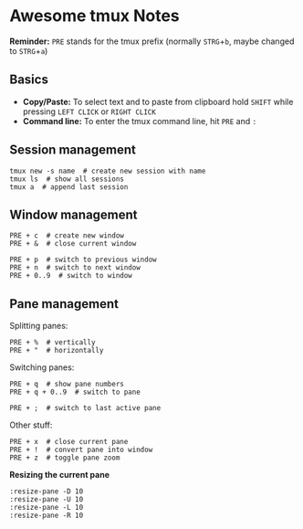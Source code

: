 # Awesome tmux Notes

**Reminder:** `PRE` stands for the tmux prefix (normally `STRG`+`b`, maybe changed to `STRG`+`a`)

## Basics

- **Copy/Paste:** To select text and to paste from clipboard hold `SHIFT` while pressing `LEFT CLICK` or `RIGHT CLICK`
- **Command line:** To enter the tmux command line, hit `PRE` and `:`


## Session management

```
tmux new -s name  # create new session with name
tmux ls  # show all sessions
tmux a  # append last session
```

## Window management

```
PRE + c  # create new window
PRE + &  # close current window

PRE + p  # switch to previous window
PRE + n  # switch to next window
PRE + 0..9  # switch to window
```

## Pane management

Splitting panes:

```
PRE + %  # vertically
PRE + "  # horizontally
```

Switching panes:

```
PRE + q  # show pane numbers
PRE + q + 0..9  # switch to pane

PRE + ;  # switch to last active pane
```

Other stuff:

```
PRE + x  # close current pane
PRE + !  # convert pane into window
PRE + z  # toggle pane zoom
```

**Resizing the current pane**

```
:resize-pane -D 10 
:resize-pane -U 10 
:resize-pane -L 10
:resize-pane -R 10
```
